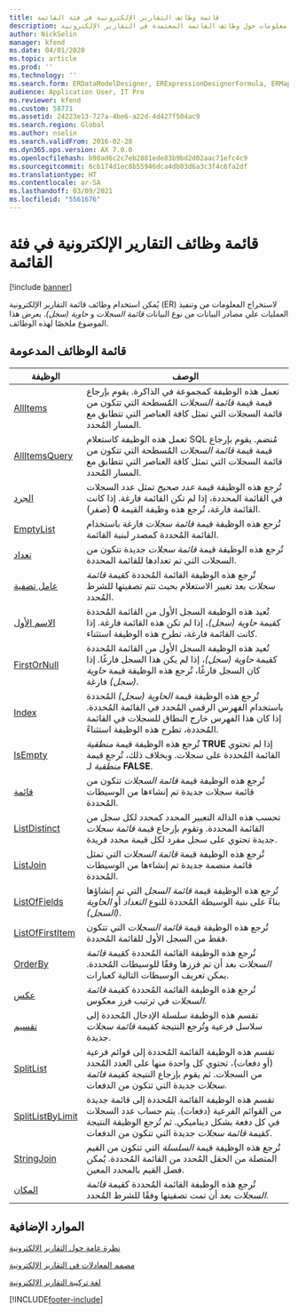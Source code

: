 ```yaml
---
title: قائمة وظائف التقارير الإلكترونية في فئة القائمة
description: يوفر هذا الموضوع معلومات حول وظائف القائمة المعتمدة في التقارير الإلكترونية (ER).
author: NickSelin
manager: kfend
ms.date: 04/01/2020
ms.topic: article
ms.prod: ''
ms.technology: ''
ms.search.form: ERDataModelDesigner, ERExpressionDesignerFormula, ERMappedFormatDesigner, ERModelMappingDesigner
audience: Application User, IT Pro
ms.reviewer: kfend
ms.custom: 58771
ms.assetid: 24223e13-727a-4be6-a22d-4d427f504ac9
ms.search.region: Global
ms.author: nselin
ms.search.validFrom: 2016-02-28
ms.dyn365.ops.version: AX 7.0.0
ms.openlocfilehash: b98ad6c2c7eb2881ede83b9bd2d02aac71efc4c9
ms.sourcegitcommit: 6cb174d1ec8b55946dca4db03d6a3c3f4c6fa2df
ms.translationtype: HT
ms.contentlocale: ar-SA
ms.lasthandoff: 03/09/2021
ms.locfileid: "5561676"
---
```

# <a name="list-of-er-functions-in-the-list-category"></a>قائمة وظائف التقارير الإلكترونية في فئة القائمة

[!include [banner](../includes/banner.md)]

يُمكن استخدام وظائف قائمة التقارير الإلكترونية (ER) لاستخراج المعلومات من وتنفيذ العمليات علي مصادر البيانات من نوع البيانات *قائمة السجلات* و *حاوية (سجل)*. يعرض هذا الموضوع ملخصًا لهذه الوظائف.

## <a name="list-of-supported-functions"></a>قائمة الوظائف المدعومة

| الوظيفة | ‏‏الوصف |
|----------|-------------|
| [AllItems](er-functions-list-allitems.md)                 | تعمل هذه الوظيفة كمجموعة في الذاكرة. يقوم بإرجاع قيمة قيمة *قائمة السجلات* المٌسطحة التي تتكون من قائمة السجلات التي تمثل كافة العناصر التي تتطابق مع المسار المُحدد. |
| [AllItemsQuery](er-functions-list-allitemsquery.md)       | تعمل هذه الوظيفة كاستعلام SQL مُنضم. يقوم بإرجاع قيمة قيمة *قائمة السجلات* المٌسطحة التي تتكون من قائمة السجلات التي تمثل كافة العناصر التي تتطابق مع المسار المُحدد. |
| [الجرد](er-functions-list-count.md)                       | تُرجع هذه الوظيفة قيمة *عدد صحيح* تمثل عدد السجلات في القائمة المحددة، إذا لم تكن القائمة فارغة. إذا كانت القائمة فارغة، تُرجع هذه وظيفة القيمة **0** (صفر). |
| [EmptyList](er-functions-list-emptylist.md)               | تُرجع هذه الوظيفة قيمة *قائمة سجلات* فارغة باستخدام القائمة المُحددة كمصدر لبنية القائمة.|
| [تعداد](er-functions-list-enumerate.md)               | تُرجع هذه الوظيفة قيمة *قائمة سجلات* جديدة تتكون من السجلات التي تم تعدادها للقائمة المحددة. |
| [عامل تصفية](er-functions-list-filter.md)                     | تٌرجع هذه الوظيفة القائمة المُحددة كقيمة *قائمة سجلات* بعد تغيير الاستعلام بحيث تتم تصفيتها للشرط المُحدد. |
| [الاسم الأول](er-functions-list-first.md)                       | تُعيد هذه الوظيفة السجل الأول من القائمة المُحددة كقيمة *حاوية (سجل)*، إذا لم تكن هذه القائمة فارغة. إذا كانت القائمة فارغة، تطرح هذه الوظيفة استثناء. |
| [FirstOrNull](er-functions-list-firstornull.md)           | تُعيد هذه الوظيفة السجل الأول من القائمة المُحددة كقيمة *حاوية (سجل)*، إذا لم يكن هذا السجل فارغًا. إذا كان السجل فارغًا، تُرجع هذه الوظيفة قيمة *حاوية (سجل)* فارغة. |
| [Index](er-functions-list-index.md)                       | تُرجع هذه الوظيفة قيمة *الحاوية (سجل)* المُحددة باستخدام الفهرس الرقمي المُحدد في القائمة المُحددة. إذا كان هذا الفهرس خارج النطاق للسجلات في القائمة المُحددة، تطرح هذه الوظيفة استثناءً. |
| [IsEmpty](er-functions-list-isempty.md)                   | تُرجع هذه الوظيفة قيمة *منطقية* **TRUE** إذا لم تحتوي القائمة المُحددة على سجلات. وبخلاف ذلك، تُرجع قيمة *منطقية* لـ **FALSE**. |
| [قائمة](er-functions-list-list.md)                         | تُرجع هذه الوظيفة قيمة *قائمة السجلات* تتكون من قائمة سجلات جديدة تم إنشاءها من الوسيطات المُحددة.|
| [ListDistinct](er-functions-list-listdistinct.md)         | تحسب هذه الدالة التعبير المحدد كمحدد لكل سجل من القائمة المحددة. وتقوم بإرجاع قيمة *قائمة سجلات* جديدة تحتوي على سجل مفرد لكل قيمة محدد فريدة.|
| [ListJoin](er-functions-list-listjoin.md)                 | تُرجع هذه الوظيفة قيمة *قائمة السجلات* التي تمثل قائمة منضمة جديدة تم إنشاءها من الوسيطات المُحددة.|
| [ListOfFields](er-functions-list-listoffields.md)         | تُرجع هذه الوظيفة قيمة *قائمة السجل* التي تم إنشاؤها بناءً على بنية الوسيطة المُحددة للنوع *التعداد* أو *الحاوية (السجل)*. |
| [ListOfFirstItem](er-functions-list-listoffirstitem.md)   | تُرجع هذه الوظيفة قيمة *قائمة السجلات* التي تتكون فقط من السجل الأول للقائمة المُحددة.|
| [OrderBy](er-functions-list-orderby.md)                   | تُرجع هذه الوظيفة القائمة المُحددة كقيمة *قائمة السجلات* بعد أن تم فرزها وفقًا للوسيطات المُحددة. يمكن تعريف الوسيطات التالية كعبارات. |
| [عكس‬](er-functions-list-reverse.md)                   | تُرجع هذه الوظيفة القائمة المُحددة كقيمة *قائمة السجلات* في ترتيب فرز معكوس. |
| [تقسيم](er-functions-list-split.md)                       | تقسم هذه الوظيفة سلسلة الإدخال المُحددة إلى سلاسل فرعية وتُرجع النتيجة كقيمة *قائمة سجلات* جديدة. |
| [SplitList](er-functions-list-splitlist.md)               | تقسم هذه الوظيفة القائمة المُحددة إلى قوائم فرعية (أو دفعات)، تحتوي كل واحدة منها على العدد المُحدد من السجلات. ثم يقوم بإرجاع النتيجة كقيمة *قائمة سجلات* جديدة التي تتكون من الدفعات. |
| [SplitListByLimit](er-functions-list-splitlistbylimit.md) | تقسم هذه الوظيفة القائمة المُحددة إلى قائمة جديدة من القوائم الفرعية (دفعات). يتم حساب عدد السجلات في كل دفعة بشكل ديناميكي. ثم تُرجع الوظيفة النتيجة كقيمة *قائمة سجلات* جديدة التي تتكون من الدفعات. |
| [StringJoin](er-functions-list-stringjoin.md)             | تُرجع هذه الوظيفة قيمة *السلسلة* التي تتكون من القيم المتصلة من الحقل المُحدد من القائمة المُحددة. يُمكن فصل القيم بالمحدد المعين. |
| [المكان](er-functions-list-where.md)                       | تُرجع هذه الوظيفة القائمة المُحددة كقيمة *قائمة السجلات* بعد أن تمت تصفيتها وفقًا للشرط المُحدد. |

## <a name="additional-resources"></a>الموارد الإضافية

[نظرة عامة حول التقارير الإلكترونية](general-electronic-reporting.md)

[مصمم المعادلات في التقارير الإلكترونية](general-electronic-reporting-formula-designer.md)

[لغة تركيبة التقارير الإلكترونية](er-formula-language.md)


[!INCLUDE[footer-include](../../../includes/footer-banner.md)]